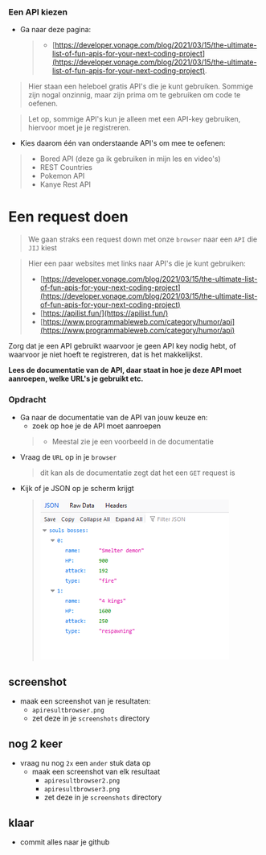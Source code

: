 


### Een API kiezen

- Ga naar deze pagina: 
    > - [https://developer.vonage.com/blog/2021/03/15/the-ultimate-list-of-fun-apis-for-your-next-coding-project](https://developer.vonage.com/blog/2021/03/15/the-ultimate-list-of-fun-apis-for-your-next-coding-project). 

> Hier staan een heleboel gratis API's die je kunt gebruiken. Sommige zijn nogal onzinnig, maar zijn prima om te gebruiken om code te oefenen.

> Let op, sommige API's kun je alleen met een API-key gebruiken, hiervoor moet je je registreren. 

- Kies daarom één van onderstaande API's om mee te oefenen:
> - Bored API (deze ga ik gebruiken in mijn les en video's)
> - REST Countries
> - Pokemon API
> - Kanye Rest API

# Een request doen

> We gaan straks een request down met onze `browser` naar een `API` die `JIJ` kiest


>Hier een paar websites met links naar API's die je kunt gebruiken:
> - [https://developer.vonage.com/blog/2021/03/15/the-ultimate-list-of-fun-apis-for-your-next-coding-project](https://developer.vonage.com/blog/2021/03/15/the-ultimate-list-of-fun-apis-for-your-next-coding-project)
> - [https://apilist.fun/](https://apilist.fun/)
> - [https://www.programmableweb.com/category/humor/api](https://www.programmableweb.com/category/humor/api)

Zorg dat je een API gebruikt waarvoor je geen API key nodig hebt, of waarvoor je niet hoeft te registreren, dat is het makkelijkst.

**Lees de documentatie van de API, daar staat in hoe je deze API moet aanroepen, welke URL's je gebruikt etc.**


### Opdracht 

- Ga naar de documentatie van de API van jouw keuze en:
    - zoek op hoe je de API moet aanroepen
    > - Meestal zie je een voorbeeld in de documentatie
- Vraag de `URL` op in je `browser` 
    > dit kan als de documentatie zegt dat het een `GET` request is
- Kijk of je JSON op je scherm krijgt
    > ![](img/demo.PNG)

    
## screenshot
- maak een screenshot van je resultaten:
    - `apiresultbrowser.png`
    - zet deze in je `screenshots` directory

## nog 2 keer

- vraag nu nog `2x` een `ander` stuk data op  
    - maak een screenshot van elk resultaat
        - `apiresultbrowser2.png`
        - `apiresultbrowser3.png`
        - zet deze in je `screenshots` directory

## klaar
- commit alles naar je github